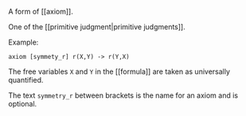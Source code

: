 A form of [[axiom]].

One of the [[primitive judgment|primitive judgments]].

Example:
```
axiom [symmety_r] r(X,Y) -> r(Y,X)
```

The free variables `X` and `Y` in the [[formula]] are taken as universally quantified.

The text `symmetry_r` between brackets is the name for an axiom and is optional.

